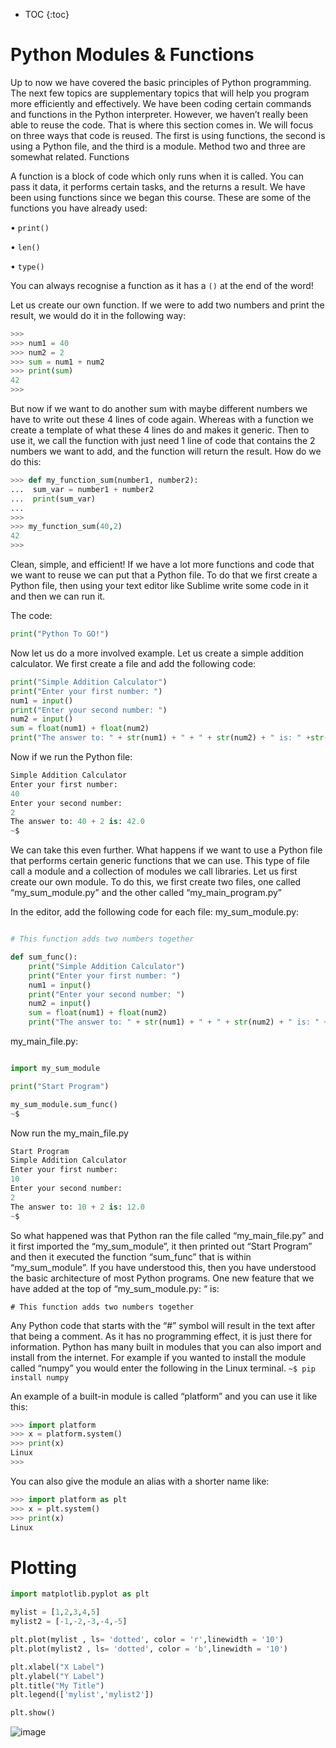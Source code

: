 * TOC
{:toc}

# Python Modules & Functions

Up to now we have covered the basic principles of Python programming. The next few topics are supplementary topics that will help you program more efficiently and effectively. 
We have been coding certain commands and functions in the Python interpreter. However, we haven’t really been able to reuse the code. That is where this section comes in. We will focus on three ways that code is reused. The first is using functions, the second is using a Python file, and the third is a module. Method two and three are somewhat related.
Functions

A function is a block of code which only runs when it is called. You can pass it data, it performs certain tasks, and the returns a result. We have been using functions since we began this course. These are some of the functions you have already used:

•	`print()`

•	`len()`

•	`type()`

You can always recognise a function as it has a `()` at the end of the word!

Let us create our own function. If we were to add two numbers and print the result, we would do it in the following way:
```python
>>> 
>>> num1 = 40
>>> num2 = 2
>>> sum = num1 + num2
>>> print(sum)
42
>>> 
```

But now if we want to do another sum with maybe different numbers we have to write out these 4 lines of code again. Whereas with a function we create a template of what these 4 lines do and makes it generic. Then to use it, we call the function with just need 1 line of code that contains the 2 numbers we want to add, and the function will return the result. How do we do this:
```python 
>>> def my_function_sum(number1, number2):
...  sum_var = number1 + number2
...  print(sum_var)
... 
>>> 
>>> my_function_sum(40,2)
42
>>> 
```

Clean, simple, and efficient! 
If we have a lot more functions and code that we want to reuse we can put that a Python file. To do that we first create a Python file, then using your text editor like Sublime write some code in it and then we can run it.

The code:

```python
print("Python To GO!")
```
Now let us do a more involved example. Let us create a simple addition calculator. 
We first create a file and add the following code:
```python
print("Simple Addition Calculator")
print("Enter your first number: ")
num1 = input()
print("Enter your second number: ")
num2 = input()
sum = float(num1) + float(num2)
print("The answer to: " + str(num1) + " + " + str(num2) + " is: " +str(sum))
```

Now if we run the Python file:
```python 
Simple Addition Calculator
Enter your first number: 
40
Enter your second number: 
2
The answer to: 40 + 2 is: 42.0
~$ 
```
We can take this even further. What happens if we want to use a Python file that performs certain generic functions that we can use. This type of file call a module and a collection of modules we call libraries.
Let us first create our own module. To do this, we first create two files, one called “my_sum_module.py” and the other called “my_main_program.py”

In the editor, add the following code for each file:
my_sum_module.py:
```python

# This function adds two numbers together

def sum_func():
    print("Simple Addition Calculator")
    print("Enter your first number: ")
    num1 = input()
    print("Enter your second number: ")
    num2 = input()
    sum = float(num1) + float(num2)
    print("The answer to: " + str(num1) + " + " + str(num2) + " is: " +str(sum))
```

my_main_file.py:

```python

import my_sum_module

print("Start Program")

my_sum_module.sum_func()
~$
```
Now run the my_main_file.py 
```python
Start Program
Simple Addition Calculator
Enter your first number: 
10
Enter your second number: 
2
The answer to: 10 + 2 is: 12.0
~$
```
So what happened was that Python ran the file called “my_main_file.py” and it first imported the “my_sum_module”, it then printed out “Start Program” and then it executed the function “sum_func” that is within “my_sum_module”. If you have understood this, then you have understood the basic architecture of most Python programs.
One new feature that we have added at the top of “my_sum_module.py: “ is:

`# This function adds two numbers together`

Any Python code that starts with the “#” symbol will result in the text after that being a comment. As it has no programming effect, it is just there for information.
Python has many built in modules that you can also import and install from the internet. For example if you wanted to install the module called “numpy” you would enter the following in the Linux terminal.
`~$ pip install numpy `

An example of a built-in module is called “platform” and you can use it like this:
```python
>>> import platform
>>> x = platform.system()
>>> print(x)
Linux
>>> 
```

You can also give the module an alias with a shorter name like:
```python
>>> import platform as plt
>>> x = plt.system()
>>> print(x)
Linux 
```

# Plotting

```python
import matplotlib.pyplot as plt

mylist = [1,2,3,4,5]
mylist2 = [-1,-2,-3,-4,-5]

plt.plot(mylist , ls= 'dotted', color = 'r',linewidth = '10')
plt.plot(mylist2 , ls= 'dotted', color = 'b',linewidth = '10')

plt.xlabel("X Label")
plt.ylabel("Y Label")
plt.title("My Title")
plt.legend(['mylist','mylist2'])

plt.show()
```
![image](https://user-images.githubusercontent.com/29664888/172614026-c69f0d75-b350-44b1-9bcc-adcb5c561886.png)

